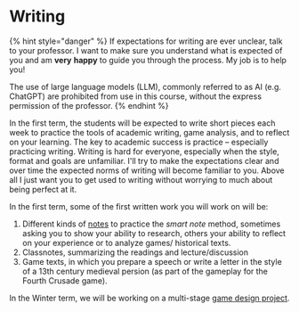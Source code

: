 # Writing

{% hint style="danger" %}
If expectations for writing are ever unclear, talk to your professor. I want to make sure you understand what is expected of you and am **very** **happy** to guide you through the process. My job is to help you!



The use of large language models (LLM), commonly referred to as AI (e.g. ChatGPT) are prohibited from use in this course, without the express permission of the professor.&#x20;
{% endhint %}

In the first term, the students will be expected to write short pieces each week to practice the tools of academic writing, game analysis, and to reflect on your learning. The key to academic success is practice – especially practicing writing. Writing is hard for everyone, especially when the style, format and goals are unfamiliar. I'll try to make the expectations clear and over time the expected norms of writing will become familiar to you. Above all I just want you to get used to writing without worrying to much about being perfect at it. &#x20;

In the first term, some of the first written work you will work on will be:

1. Different kinds of [notes](notes.md) to practice the _smart note_ method, sometimes asking you to show your ability to research, others your ability to reflect on your experience or to analyze games/ historical texts.&#x20;
2. Classnotes, summarizing the readings and lecture/discussion
3. Game texts, in which you prepare a speech or write a letter in the style of a 13th century medieval persion (as part of the gameplay for the Fourth Crusade game).&#x20;

In the Winter term, we will be working on a multi-stage [game design project](game-design-project/).&#x20;

